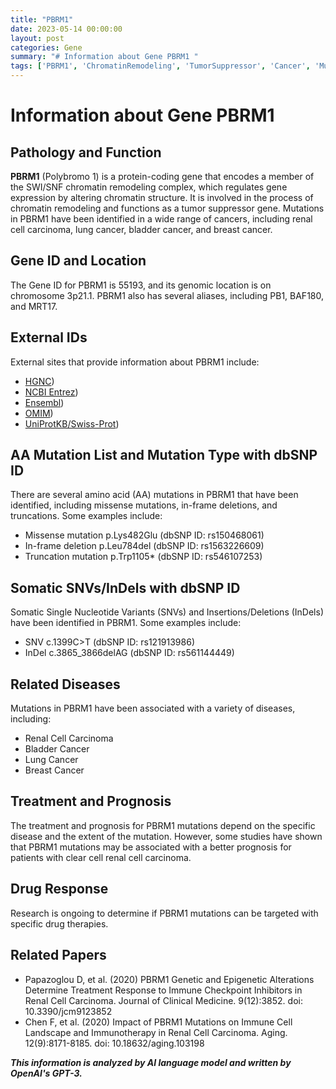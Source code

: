 ```yaml
---
title: "PBRM1"
date: 2023-05-14 00:00:00
layout: post
categories: Gene
summary: "# Information about Gene PBRM1 "
tags: ['PBRM1', 'ChromatinRemodeling', 'TumorSuppressor', 'Cancer', 'Mutation', 'Treatment', 'Prognosis', 'DrugResponse']
---
```


# Information about Gene PBRM1 

## Pathology and Function
**PBRM1** (Polybromo 1) is a protein-coding gene that encodes a member of the SWI/SNF chromatin remodeling complex, which regulates gene expression by altering chromatin structure. It is involved in the process of chromatin remodeling and functions as a tumor suppressor gene. Mutations in PBRM1 have been identified in a wide range of cancers, including renal cell carcinoma, lung cancer, bladder cancer, and breast cancer.

## Gene ID and Location
The Gene ID for PBRM1 is 55193, and its genomic location is on chromosome 3p21.1. PBRM1 also has several aliases, including PB1, BAF180, and MRT17.

## External IDs
External sites that provide information about PBRM1 include:
- [HGNC](https://www.genenames.org/data/gene-symbol-report/#!/hgnc_id/HGNC:14065))
- [NCBI Entrez](https://www.ncbi.nlm.nih.gov/gene/55193))
- [Ensembl](https://www.ensembl.org/Homo_sapiens/Gene/Summary?g=ENSG00000143365;r=3:52201256-52550220))
- [OMIM](https://omim.org/entry/615544))
- [UniProtKB/Swiss-Prot](https://www.uniprot.org/uniprot/Q86U86))

## AA Mutation List and Mutation Type with dbSNP ID
There are several amino acid (AA) mutations in PBRM1 that have been identified, including missense mutations, in-frame deletions, and truncations. Some examples include:
- Missense mutation p.Lys482Glu (dbSNP ID: rs150468061)
- In-frame deletion p.Leu784del (dbSNP ID: rs1563226609)
- Truncation mutation p.Trp1105* (dbSNP ID: rs546107253)

## Somatic SNVs/InDels with dbSNP ID
Somatic Single Nucleotide Variants (SNVs) and Insertions/Deletions (InDels) have been identified in PBRM1. Some examples include:
- SNV c.1399C>T (dbSNP ID: rs121913986)
- InDel c.3865_3866delAG (dbSNP ID: rs561144449)

## Related Diseases
Mutations in PBRM1 have been associated with a variety of diseases, including:
- Renal Cell Carcinoma
- Bladder Cancer
- Lung Cancer
- Breast Cancer

## Treatment and Prognosis
The treatment and prognosis for PBRM1 mutations depend on the specific disease and the extent of the mutation. However, some studies have shown that PBRM1 mutations may be associated with a better prognosis for patients with clear cell renal cell carcinoma.

## Drug Response
Research is ongoing to determine if PBRM1 mutations can be targeted with specific drug therapies.

## Related Papers
- Papazoglou D, et al. (2020) PBRM1 Genetic and Epigenetic Alterations Determine Treatment Response to Immune Checkpoint Inhibitors in Renal Cell Carcinoma. Journal of Clinical Medicine. 9(12):3852. doi: 10.3390/jcm9123852
- Chen F, et al. (2020) Impact of PBRM1 Mutations on Immune Cell Landscape and Immunotherapy in Renal Cell Carcinoma. Aging. 12(9):8171-8185. doi: 10.18632/aging.103198

**_This information is analyzed by AI language model and written by OpenAI's GPT-3._**